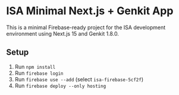 # ISA Minimal Next.js + Genkit App

This is a minimal Firebase-ready project for the ISA development environment using Next.js 15 and Genkit 1.8.0.

## Setup

1. Run `npm install`
2. Run `firebase login`
3. Run `firebase use --add` (select `isa-firebase-5cf2f`)
4. Run `firebase deploy --only hosting`
